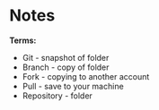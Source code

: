 # Notes
**Terms:**
* Git - snapshot of folder
* Branch - copy of folder
* Fork - copying to another account
* Pull - save to your machine
* Repository - folder
